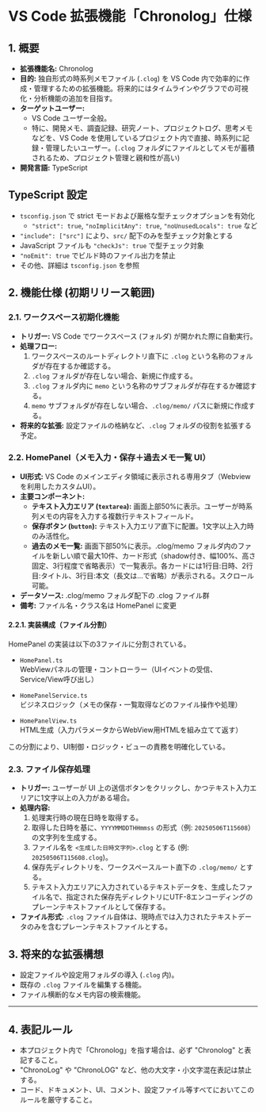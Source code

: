 # VS Code 拡張機能「Chronolog」仕様

## 1. 概要

- **拡張機能名:** Chronolog
- **目的:** 独自形式の時系列メモファイル (`.clog`) を VS Code 内で効率的に作成・管理するための拡張機能。将来的にはタイムラインやグラフでの可視化・分析機能の追加を目指す。
- **ターゲットユーザー:**
  - VS Code ユーザー全般。
  - 特に、開発メモ、調査記録、研究ノート、プロジェクトログ、思考メモなどを、VS Code を使用しているプロジェクト内で直接、時系列に記録・管理したいユーザー。(`.clog` フォルダにファイルとしてメモが蓄積されるため、プロジェクト管理と親和性が高い)
- **開発言語:** TypeScript

## TypeScript 設定

- `tsconfig.json` で strict モードおよび厳格な型チェックオプションを有効化
  - `"strict": true`, `"noImplicitAny": true`, `"noUnusedLocals": true` など
- `"include": ["src"]` により、`src/` 配下のみを型チェック対象とする
- JavaScript ファイルも `"checkJs": true` で型チェック対象
- `"noEmit": true` でビルド時のファイル出力を禁止
- その他、詳細は `tsconfig.json` を参照

## 2. 機能仕様 (初期リリース範囲)

### 2.1. ワークスペース初期化機能

- **トリガー:** VS Code でワークスペース (フォルダ) が開かれた際に自動実行。
- **処理フロー:**
  1.  ワークスペースのルートディレクトリ直下に `.clog` という名称のフォルダが存在するか確認する。
  2.  `.clog` フォルダが存在しない場合、新規に作成する。
  3.  `.clog` フォルダ内に `memo` という名称のサブフォルダが存在するか確認する。
  4.  `memo` サブフォルダが存在しない場合、`.clog/memo/` パスに新規に作成する。
- **将来的な拡張:** 設定ファイルの格納など、`.clog` フォルダの役割を拡張する予定。

### 2.2. HomePanel（メモ入力・保存＋過去メモ一覧 UI）

- **UI形式:** VS Code のメインエディタ領域に表示される専用タブ（Webview を利用したカスタムUI）。
- **主要コンポーネント:**
  - **テキスト入力エリア (`textarea`):** 画面上部50%に表示。ユーザーが時系列メモの内容を入力する複数行テキストフィールド。
  - **保存ボタン (`button`):** テキスト入力エリア直下に配置。1文字以上入力時のみ活性化。
  - **過去のメモ一覧:** 画面下部50%に表示。.clog/memo フォルダ内のファイルを新しい順で最大10件、カード形式（shadow付き、幅100%、高さ固定、3行程度で省略表示）で一覧表示。各カードには1行目:日時、2行目:タイトル、3行目:本文（長文は...で省略）が表示される。スクロール可能。
- **データソース:** .clog/memo フォルダ配下の .clog ファイル群
- **備考:** ファイル名・クラス名は HomePanel に変更

#### 2.2.1. 実装構成（ファイル分割）

HomePanel の実装は以下の3ファイルに分割されている。

- `HomePanel.ts`  
  WebViewパネルの管理・コントローラー（UIイベントの受信、Service/View呼び出し）

- `HomePanelService.ts`  
  ビジネスロジック（メモの保存・一覧取得などのファイル操作や処理）

- `HomePanelView.ts`  
  HTML生成（入力パラメータからWebView用HTMLを組み立てて返す）

この分割により、UI制御・ロジック・ビューの責務を明確化している。

### 2.3. ファイル保存処理

- **トリガー:** ユーザーが UI 上の送信ボタンをクリックし、かつテキスト入力エリアに1文字以上の入力がある場合。
- **処理内容:**
  1.  処理実行時の現在日時を取得する。
  2.  取得した日時を基に、`YYYYMMDDTHHmmss` の形式（例: `20250506T115608`）の文字列を生成する。
  3.  ファイル名を `<生成した日時文字列>.clog` とする (例: `20250506T115608.clog`)。
  4.  保存先ディレクトリを、ワークスペースルート直下の `.clog/memo/` とする。
  5.  テキスト入力エリアに入力されているテキストデータを、生成したファイル名で、指定された保存先ディレクトリにUTF-8エンコーディングのプレーンテキストファイルとして保存する。
- **ファイル形式:** `.clog` ファイル自体は、現時点では入力されたテキストデータのみを含むプレーンテキストファイルとする。

## 3. 将来的な拡張構想

- 設定ファイルや設定用フォルダの導入 (`.clog` 内)。
- 既存の `.clog` ファイルを編集する機能。
- ファイル横断的なメモ内容の検索機能。

---

## 4. 表記ルール

- 本プロジェクト内で「Chronolog」を指す場合は、必ず "Chronolog" と表記すること。
- "ChronoLog" や "ChronoLOG" など、他の大文字・小文字混在表記は禁止する。
- コード、ドキュメント、UI、コメント、設定ファイル等すべてにおいてこのルールを厳守すること。
